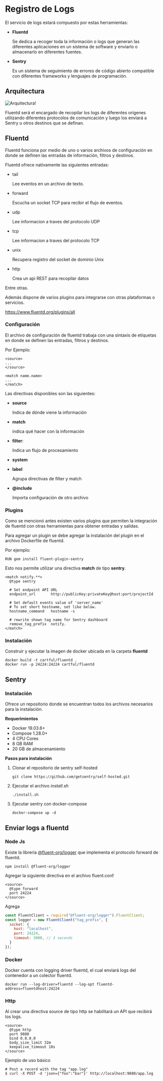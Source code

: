 # Registro de Logs
 
El servicio de logs estará compuesto por estas herramientas:
 
- **Fluentd**
     
    Se dedica a recoger toda la información o logs que generan las diferentes aplicaciones en un sistema de software y enviarlo o almacenarlo en diferentes fuentes.
 
- **Sentry**
 
    Es un sistema de seguimiento de errores de código abierto compatible con diferentes frameworks y lenguajes de programación.
 
 
## Arquitectura
 
![Arquitectura!](/img/log-service.png "Arquitectura")
 
Fluentd será el encargado de recopilar los logs de diferentes orígenes utilizando diferentes protocolos de comunicación y luego los enviará a Sentry u otros destinos que se definan.
 
## Fluentd
 
Fluentd funciona por medio de uno o varios archivos de configuración en donde se definen las entradas de información, filtros y destinos.
 
Fluentd ofrece nativamente las siguientes entradas:
 
- tail
 
    Lee eventos en un archivo de texto.
 
- forward
 
    Escucha un socket TCP para recibir el flujo de eventos.
 
- udp
 
    Lee informacion a traves del protocolo UDP
 
 
- tcp
 
    Lee informacion a traves del protocolo TCP
 
- unix
 
    Recupera registro del socket de dominio Unix
 
- http
 
    Crea un api REST para recopilar datos
 
Entre otras.
 
Además dispone de varios plugins para integrarse con otras plataformas o servicios.
 
https://www.fluentd.org/plugins/all
 
 
### Configuración
 
El archivo de configuración de fluentd trabaja con una sintaxis de etiquetas en donde se definen las entradas, filtros y destinos.
 
Por Ejemplo:
 
```
<source>
...
</source>
 
<match name.name>
...
</match>
```
 
Las directivas disponibles son las siguientes:
 
- **source**
 
    Indica de dónde viene la información
 
- **match**
 
    indica qué hacer con la información
 
- **filter**:
 
    Indica un flujo de procesamiento
 
- **system**
 
- **label**
 
    Agrupa directivas de filter y match
 
 
- **@include**
 
    Importa configuración de otro archivo
 
### Plugins
 
Como se mencionó antes existen varios plugins que permiten la integración de fluentd con otras herramientas para obtener entradas y salidas.
 
Para agregar un plugin se debe agregar la instalación del plugin en el archivo Dockerfile de fluentd.
 
Por ejemplo:
 
`RUN gem install fluent-plugin-sentry`
 
Esto nos permite utilizar una directiva **match** de tipo **sentry**.
 
```
<match notify.**>
  @type sentry
 
  # Set endpoint API URL
  endpoint_url       http://publicKey:privateKey@host:port/projectId
 
  # Set default events value of 'server_name'
  # To set short hostname, set like below.
  hostname_command   hostname -s
 
  # rewrite shown tag name for Sentry dashboard
  remove_tag_prefix  notify.
</match>
```
 
 
### Instalación
 
Construir y ejecutar la imagen de docker ubicada en la carpeta **fluentd**
 
```
docker build -t cartful/fluentd .
docker run -p 24224:24224 cartful/fluentd
```
 
 
## Sentry
 
### Instalación
 
Ofrece un repositorio donde se encuentran todos los archivos necesarios para la instalación.
 
**Requerimientos**
 
- Docker 19.03.6+
- Compose 1.28.0+
- 4 CPU Cores
- 8 GB RAM
- 20 GB de almacenamiento
 
**Pasos para instalación**
 
1. Clonar el repositorio de sentry self-hosted
 
    `git clone https://github.com/getsentry/self-hosted.git`
 
2. Ejecutar el archivo *install.sh*
 
    `./install.sh`
 
3. Ejecutar sentry con docker-compose
 
    `docker-compose up -d`
 
## Enviar logs a fluentd
 
### Node Js
 
Existe la librería [@fluent-org/logger](https://github.com/fluent/fluent-logger-forward-node) que implementa el protocolo forward de fluentd.
 
`npm install @fluent-org/logger`
 
Agregar la siguiente directiva en el archivo fluent.conf
 
```aconf
<source>
  @type forward
  port 24224
</source>
```
 
Agrega
 
```js
const FluentClient = require("@fluent-org/logger").FluentClient;
const logger = new FluentClient("tag_prefix", {
  socket: {
    host: "localhost",
    port: 24224,
    timeout: 3000, // 3 seconds
  }
});
```
 
### Docker
 
Docker cuenta con logging driver fluentd, el cual enviará logs del contenedor a un colector fluentd.
 
`docker run --log-driver=fluentd --log-opt fluentd-address=fluentdhost:24224`
 
### Http
 
Al crear una directiva source de tipo http se habilitará un API que recibirá los logs.
 
```
<source>
  @type http
  port 9880
  bind 0.0.0.0
  body_size_limit 32m
  keepalive_timeout 10s
</source>
```
 
Ejemplo de uso básico
 
```
# Post a record with the tag "app.log"
$ curl -X POST -d 'json={"foo":"bar"}' http://localhost:9880/app.log
```

